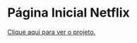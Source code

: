 <h1> Página Inicial Netflix</h1>
<a href="https://RenkSa.github.io/Netflix/index.html" target="_blank">Clique aqui para ver o projeto.</a>